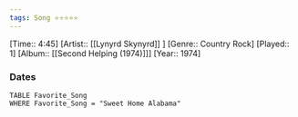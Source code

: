 ```yaml
---
tags: Song ⭐⭐⭐⭐⭐ 
---
```

[Time:: 4:45]
[Artist:: [[Lynyrd Skynyrd]] ]
[Genre:: Country Rock]
[Played:: 1]
[Album:: [[Second Helping (1974)]]]
[Year:: 1974]
### Dates
````dataview
TABLE Favorite_Song
WHERE Favorite_Song = "Sweet Home Alabama"
````